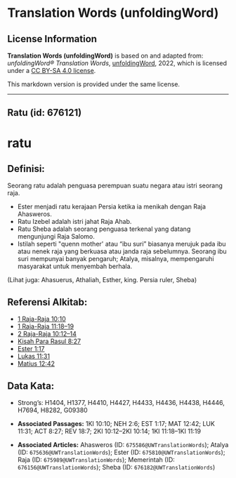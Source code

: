 # Translation Words (unfoldingWord)

## License Information

**Translation Words (unfoldingWord)** is based on and adapted from: _unfoldingWord® Translation Words_, [unfoldingWord](https://unfoldingword.org/utw), 2022, which is licensed under a [CC BY-SA 4.0 license](https://creativecommons.org/licenses/by-sa/4.0/legalcode.en).

This markdown version is provided under the same license.



--------------------------------

## Ratu (id: 676121)

ratu
====

Definisi:
---------

Seorang ratu adalah penguasa perempuan suatu negara atau istri seorang raja.

* Ester menjadi ratu kerajaan Persia ketika ia menikah dengan Raja Ahasweros.
* Ratu Izebel adalah istri jahat Raja Ahab.
* Ratu Sheba adalah seorang penguasa terkenal yang datang mengunjungi Raja Salomo.
* Istilah seperti "quenn mother' atau “ibu suri” biasanya merujuk pada ibu atau nenek raja yang berkuasa atau janda raja sebelumnya. Seorang ibu suri mempunyai banyak pengaruh; Atalya, misalnya, mempengaruhi masyarakat untuk menyembah berhala.

(Lihat juga: Ahasuerus, Athaliah, Esther, king. Persia ruler, Sheba)

Referensi Alkitab:
------------------

* [1 Raja\-Raja 10:10](https://ref.ly/1Kgs0:0)
* [1 Raja\-Raja 11:18–19](https://ref.ly/1Kgs0:0)
* [2 Raja\-Raja 10:12–14](https://ref.ly/2Kgs0:0)
* [Kisah Para Rasul 8:27](https://ref.ly/Acts0:0)
* [Ester 1:17](https://ref.ly/Esth1:17)
* [Lukas 11:31](https://ref.ly/Luke11:31)
* [Matius 12:42](https://ref.ly/Matt12:42)

Data Kata:
----------

* Strong’s: H1404, H1377, H4410, H4427, H4433, H4436, H4438, H4446, H7694, H8282, G09380

* **Associated Passages:** 1KI 10:10; NEH 2:6; EST 1:17; MAT 12:42; LUK 11:31; ACT 8:27; REV 18:7; 2KI 10:12–2KI 10:14; 1KI 11:18–1KI 11:19
* **Associated Articles:** Ahasweros (ID: `675586@UWTranslationWords`); Atalya (ID: `675636@UWTranslationWords`); Ester (ID: `675810@UWTranslationWords`); Raja (ID: `675989@UWTranslationWords`); Memerintah (ID: `676156@UWTranslationWords`); Sheba (ID: `676182@UWTranslationWords`)


